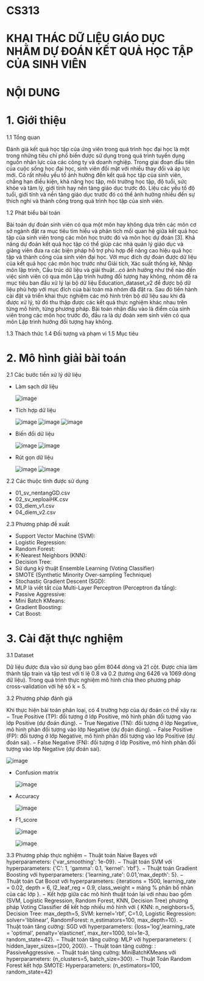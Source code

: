 # CS313
# KHAI THÁC DỮ LIỆU GIÁO DỤC NHẰM DỰ ĐOÁN KẾT QUẢ HỌC TẬP CỦA SINH VIÊN
# NỘI DUNG

# 1. Giới thiệu
1.1 Tổng quan

Đánh giá kết quả học tập của ứng viên trong quá trình học đại học là một trong
những tiêu chí phổ biến được sử dụng trong quá trình tuyển dụng nguồn nhân lực của
các công ty và doanh nghiệp. Trong giai đoạn đầu tiên của cuộc sống học đại học, sinh
viên đối mặt với nhiều thay đổi và áp lực mới. Có rất nhiều yếu tố ảnh hưởng đến kết
quả học tập của sinh viên, chẳng hạn điều kiện, khả năng học tập, môi trường học tập,
độ tuổi, sức khỏe và tâm lý, giới tính hay nền tảng giáo dục trước đó. Liệu các yếu tố độ
tuổi, giới tính và nền tảng giáo dục trước đó có thể ảnh hưởng nhiều đến sự thích nghi
và thành công trong quá trình học tập của sinh viên.

1.2 Phát biểu bài toán

Bài toán dự đoán sinh viên có qua một môn hay không dựa trên các môn cơ sở
ngành đặt ra mục tiêu tìm hiểu và phân tích mối quan hệ giữa kết quả học tập của sinh
viên trong các môn học trước đó và môn học dự đoán [3]. Khả năng dự đoán kết quả
học tập có thể giúp các nhà quản lý giáo dục và giảng viên đưa ra các biện pháp hỗ trợ
phù hợp để nâng cao hiệu quả học tập và thành công của sinh viên đại học.
Với mục đích dự đoán được dữ liệu của kết quả học các môn học trước như Giải
tích, Xác suất thống kê, Nhập môn lập trình, Cấu trúc dữ liệu và giải thuật...có ảnh
hưởng như thế nào đến việc sinh viên có qua môn Lập trình hướng đối tượng hay không,
nhóm đề ra mục tiêu ban đầu xử lý lại bộ dữ liệu Education_dataset_v2 để được bộ dữ
liệu phù hợp với mục đích của bài toán mà nhóm đã đặt ra. Sau đó tiến hành cài đặt và
triển khai thực nghiệm các mô hình trên bộ dữ liệu sau khi đã được xử lý, từ đó thu thập
được các kết quả thực nghiệm khác nhau trên từng mô hình, từng phương pháp.
Bài toán nhận đầu vào là điểm của sinh viên trong các môn học trước đó, đầu ra
là dự đoán xem sinh viên có qua môn Lập trình hướng đối tượng hay không.

1.3 Thách thức
1.4 Đối tượng và phạm vi
1.5 Mục tiêu

# 2. Mô hình giải bài toán

2.1 Các bước tiền xử lý dữ liệu
- Làm sạch dữ liệu
  
  ![image](https://github.com/CaptainCattt/CS313_PROJECT/assets/133556107/2b9d0344-b3f2-4c94-92f1-4b38f516b399)
  
- Tích hợp dữ liệu

  ![image](https://github.com/CaptainCattt/CS313_PROJECT/assets/133556107/b93edb17-988f-4514-9042-5815b582d0ad)
  ![image](https://github.com/CaptainCattt/CS313_PROJECT/assets/133556107/ec79b8a2-02ec-4a80-988a-f963f56d1e5f)
  ![image](https://github.com/CaptainCattt/CS313_PROJECT/assets/133556107/44440750-298c-4489-bdbd-a24bce8b2b78)
  
- Biến đổi dữ liệu

  
  ![image](https://github.com/CaptainCattt/CS313_PROJECT/assets/133556107/81ea3bc9-ade6-4df2-ac46-a1e5345d1a6b)
  ![image](https://github.com/CaptainCattt/CS313_PROJECT/assets/133556107/b629be20-9e17-4241-884e-8bf63caab270)

  
- Rút gọn dữ liệu

  
  ![image](https://github.com/CaptainCattt/CS313_PROJECT/assets/133556107/c05e149a-d8c7-4f2b-9aa6-2b116ca33991)
  ![image](https://github.com/CaptainCattt/CS313_PROJECT/assets/133556107/0ccf5793-46d6-437d-8869-9942f84edcb8)

2.2 Các thuộc tính được sử dụng

- 01_sv_nentangGD.csv
- 02_sv_xeploaiHK.csv
- 03_diem_v1.csv
- 04_diem_v2.csv

2.3 Phương pháp đề xuất

- Support Vector Machine (SVM):
- Logistic Regression:
- Random Forest:
- K-Nearest Neighbors (KNN):
- Decision Tree:
- Sử dụng kỹ thuật Ensemble Learning (Voting Classifier)
- SMOTE (Synthetic Minority Over-sampling Technique)
- Stochastic Gradient Descent (SGD):
- MLP là viết tắt của Multi-Layer Perceptron (Perceptron đa tầng):
- Passive Aggressive:
- Mini Batch KMeans:
- Gradient Boosting:
- Cat Boost:

# 3. Cài đặt thực nghiệm

3.1 Dataset

Dữ liệu được đưa vào sử dụng bao gồm 8044 dòng và 21 cột. Được chia làm
thành tập train và tập test với tỉ lệ 0.8 và 0.2 (tương ứng 6426 và 1069 dòng dữ liệu).
Trong quá trình thực nghiệm mô hình chia theo phương pháp cross-validation với hệ
số k = 5.

3.2 Phương pháp đánh giá

Khi thực hiện bài toán phân loại, có 4 trường hợp của dự đoán có thể xảy ra:
− True Positive (TP): đối tượng ở lớp Positive, mô hình phân đối tượng vào lớp
Positive (dự đoán đúng).
− True Negative (TN): đối tượng ở lớp Negative, mô hình phân đối tượng vào lớp
Negative (dự đoán đúng).
− False Positive (FP): đối tượng ở lớp Negative, mô hình phân đối tượng vào lớp
Positive (dự đoán sai).
− False Negative (FN): đối tượng ở lớp Positive, mô hình phân đối tượng vào lớp
Negative (dự đoán sai).


![image](https://github.com/CaptainCattt/CS313_PROJECT/assets/133556107/6f47cbb9-3c43-4023-9de6-f355709f646e)

- Confusion matrix

  ![image](https://github.com/CaptainCattt/CS313_PROJECT/assets/133556107/3dd53118-03ec-429e-812c-d684e6f2df35)

- Accuracy

  ![image](https://github.com/CaptainCattt/CS313_PROJECT/assets/133556107/20a7f3e4-284d-4b79-bffe-401b97920742)

- F1_score

  ![image](https://github.com/CaptainCattt/CS313_PROJECT/assets/133556107/7f782168-ac9a-4c47-9110-c3e00a449e68)

  ![image](https://github.com/CaptainCattt/CS313_PROJECT/assets/133556107/11baf3da-5685-4e16-a101-aab99cf74420)

3.3 Phương pháp thực nghiệm
− Thuật toán Naive Bayes với hyperparameters: {'var_smoothing': 1e-09}.
− Thuật toán SVM với hyperparameters: {'C': 1, 'gamma': 0.1, 'kernel': 'rbf'}.
− Thuật toán Gradient Boosting với hyperparameters: {'learning_rate': 0.01,'max_depth': 5}.
− Thuật toán Cat Boost với hyperparameters: {iterations = 1500, learning_rate = 0.02,
depth = 6, l2_leaf_reg = 0.9, class_weight = mảng % phân bố nhãn của các lớp }.
− Kết hợp giữa các mô hình thuật toán lại với nhau bao gồm (SVM, Logistic
Regression, Random Forest, KNN, Decision Tree) phương pháp Voting Classifier
để kết hợp nhiều mô hình với { KNN: n_neighbors=5, Decision Tree: max_depth=5,
SVM: kernel='rbf', C=1.0, Logistic Regression: solver='liblinear', RandomForest:
n_estimators=100, max_depth=10}.
− Thuật toán tăng cường: SGD với hyperparameters: {loss='log',learning_rate =
'optimal', penalty='elasticnet', max_iter=1000, tol=1e-3, random_state=42}.
− Thuật toán tăng cường: MLP với hyperparameters: { hidden_layer_sizes=(200,
200)}.
− Thuật toán tăng cường: : PassiveAggressive.
− Thuật toán tăng cường: MiniBatchKMeans với hyperparameters: {n_clusters=5,
batch_size=300}.
− Thuật Toán Random Forest kết hợp SMOTE: Hyperparameters: (n_estimators=100,
random_state=42)




